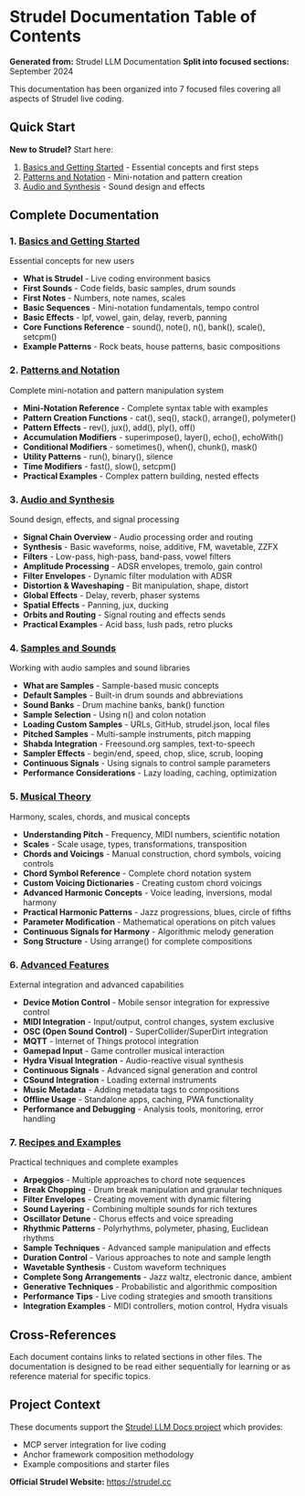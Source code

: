 # Strudel Documentation Table of Contents

**Generated from:** Strudel LLM Documentation
**Split into focused sections:** September 2024

This documentation has been organized into 7 focused files covering all aspects of Strudel live coding.

## Quick Start

**New to Strudel?** Start here:
1. [Basics and Getting Started](basics_and_getting_started.md) - Essential concepts and first steps
2. [Patterns and Notation](patterns_and_notation.md) - Mini-notation and pattern creation
3. [Audio and Synthesis](audio_and_synthesis.md) - Sound design and effects

## Complete Documentation

### 1. [Basics and Getting Started](basics_and_getting_started.md)
Essential concepts for new users
- **What is Strudel** - Live coding environment basics
- **First Sounds** - Code fields, basic samples, drum sounds
- **First Notes** - Numbers, note names, scales
- **Basic Sequences** - Mini-notation fundamentals, tempo control
- **Basic Effects** - lpf, vowel, gain, delay, reverb, panning
- **Core Functions Reference** - sound(), note(), n(), bank(), scale(), setcpm()
- **Example Patterns** - Rock beats, house patterns, basic compositions

### 2. [Patterns and Notation](patterns_and_notation.md)
Complete mini-notation and pattern manipulation system
- **Mini-Notation Reference** - Complete syntax table with examples
- **Pattern Creation Functions** - cat(), seq(), stack(), arrange(), polymeter()
- **Pattern Effects** - rev(), jux(), add(), ply(), off()
- **Accumulation Modifiers** - superimpose(), layer(), echo(), echoWith()
- **Conditional Modifiers** - sometimes(), when(), chunk(), mask()
- **Utility Patterns** - run(), binary(), silence
- **Time Modifiers** - fast(), slow(), setcpm()
- **Practical Examples** - Complex pattern building, nested effects

### 3. [Audio and Synthesis](audio_and_synthesis.md)
Sound design, effects, and signal processing
- **Signal Chain Overview** - Audio processing order and routing
- **Synthesis** - Basic waveforms, noise, additive, FM, wavetable, ZZFX
- **Filters** - Low-pass, high-pass, band-pass, vowel filters
- **Amplitude Processing** - ADSR envelopes, tremolo, gain control
- **Filter Envelopes** - Dynamic filter modulation with ADSR
- **Distortion & Waveshaping** - Bit manipulation, shape, distort
- **Global Effects** - Delay, reverb, phaser systems
- **Spatial Effects** - Panning, jux, ducking
- **Orbits and Routing** - Signal routing and effects sends
- **Practical Examples** - Acid bass, lush pads, retro plucks

### 4. [Samples and Sounds](samples_and_sounds.md)
Working with audio samples and sound libraries
- **What are Samples** - Sample-based music concepts
- **Default Samples** - Built-in drum sounds and abbreviations
- **Sound Banks** - Drum machine banks, bank() function
- **Sample Selection** - Using n() and colon notation
- **Loading Custom Samples** - URLs, GitHub, strudel.json, local files
- **Pitched Samples** - Multi-sample instruments, pitch mapping
- **Shabda Integration** - Freesound.org samples, text-to-speech
- **Sampler Effects** - begin/end, speed, chop, slice, scrub, looping
- **Continuous Signals** - Using signals to control sample parameters
- **Performance Considerations** - Lazy loading, caching, optimization

### 5. [Musical Theory](musical_theory.md)
Harmony, scales, chords, and musical concepts
- **Understanding Pitch** - Frequency, MIDI numbers, scientific notation
- **Scales** - Scale usage, types, transformations, transposition
- **Chords and Voicings** - Manual construction, chord symbols, voicing controls
- **Chord Symbol Reference** - Complete chord notation system
- **Custom Voicing Dictionaries** - Creating custom chord voicings
- **Advanced Harmonic Concepts** - Voice leading, inversions, modal harmony
- **Practical Harmonic Patterns** - Jazz progressions, blues, circle of fifths
- **Parameter Modification** - Mathematical operations on pitch values
- **Continuous Signals for Harmony** - Algorithmic melody generation
- **Song Structure** - Using arrange() for complete compositions

### 6. [Advanced Features](advanced_features.md)
External integration and advanced capabilities
- **Device Motion Control** - Mobile sensor integration for expressive control
- **MIDI Integration** - Input/output, control changes, system exclusive
- **OSC (Open Sound Control)** - SuperCollider/SuperDirt integration
- **MQTT** - Internet of Things protocol integration
- **Gamepad Input** - Game controller musical interaction
- **Hydra Visual Integration** - Audio-reactive visual synthesis
- **Continuous Signals** - Advanced signal generation and control
- **CSound Integration** - Loading external instruments
- **Music Metadata** - Adding metadata tags to compositions
- **Offline Usage** - Standalone apps, caching, PWA functionality
- **Performance and Debugging** - Analysis tools, monitoring, error handling

### 7. [Recipes and Examples](recipes_and_examples.md)
Practical techniques and complete examples
- **Arpeggios** - Multiple approaches to chord note sequences
- **Break Chopping** - Drum break manipulation and granular techniques
- **Filter Envelopes** - Creating movement with dynamic filtering
- **Sound Layering** - Combining multiple sounds for rich textures
- **Oscillator Detune** - Chorus effects and voice spreading
- **Rhythmic Patterns** - Polyrhythms, polymeter, phasing, Euclidean rhythms
- **Sample Techniques** - Advanced sample manipulation and effects
- **Duration Control** - Various approaches to note and sample length
- **Wavetable Synthesis** - Custom waveform techniques
- **Complete Song Arrangements** - Jazz waltz, electronic dance, ambient
- **Generative Techniques** - Probabilistic and algorithmic composition
- **Performance Tips** - Live coding strategies and smooth transitions
- **Integration Examples** - MIDI controllers, motion control, Hydra visuals

## Cross-References

Each document contains links to related sections in other files. The documentation is designed to be read either sequentially for learning or as reference material for specific topics.

## Project Context

These documents support the [Strudel LLM Docs project](../CLAUDE.md) which provides:
- MCP server integration for live coding
- Anchor framework composition methodology
- Example compositions and starter files

**Official Strudel Website:** https://strudel.cc